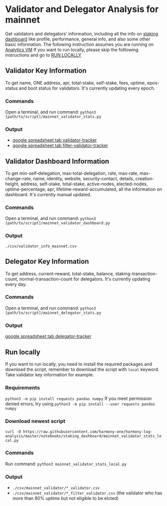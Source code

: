 # Validator and Delegator Analysis for mainnet
Get validators and delegators' information, including all the info on [staking dashboard](https://staking.harmony.one/validators) like profile, performance, general info, and also some other basic information. The following instruction assumes you are running on [Analytics VM](http://analytics.hmny.io/tree/harmony-log-analysis/projects/staking_dashboard) If you want to run locally, please skip the folllowing instructions and go to [RUN LOCALLY](https://github.com/harmony-one/harmony-log-analysis/tree/master/projects/staking_dashboard#run-locally)

## Validator Key Information
To get name, ONE address, apr, total-stake, self-stake, fees, uptime, epos-status and boot status for
 validators. It's currently updating every epoch.

### Commands
Open a terminal, and run command: `python3 [path/to/script]/mainnet_validator_stats.py`

### Output
- [google spreadsheet tab validator-tracker](https://docs.google.com/spreadsheets/d/1AyYHWSkKOCzMY0ZvoT049DapIDvkEhpnfbA1WidJm3o/edit?usp=sharing)
- [google spreadsheet tab filter-validator-tracker](https://docs.google.com/spreadsheets/d/1AyYHWSkKOCzMY0ZvoT049DapIDvkEhpnfbA1WidJm3o/edit?usp=sharing)

## Validator Dashboard Information
To get min-self-delegation, max-total-delegation, rate, max-rate, max-change-rate, name, identity, website, security-contact, details, creation-height, address, self-stake, total-stake, active-nodes, elected-nodes, uptime-percentage, apr, lifetime-reward-accumulated, all the information on dashboard. It's currently manual updated.

### Commands
Open a terminal, and run command: `python3 [path/to/script]/mainnet_validator_dashboard.py`

### Output
`./csv/validator_info_mainnet.csv`

## Delegator Key Information
To get address, current-reward, total-stake, balance, staking-transaction-count, normal-transaction-count for delegators. It's currently updating every day.

### Commands
Open a terminal, and run command: `python3 [path/to/script]/mainnet_delegator_stats.py`

### Output
[google spreadsheet tab delegator-tracker](https://docs.google.com/spreadsheets/d/1AyYHWSkKOCzMY0ZvoT049DapIDvkEhpnfbA1WidJm3o/edit?usp=sharing)

## Run locally
If you want to run locally, you need to install the required packages and download the script, remember to download the script with `local` keyword. Take validator key information for example.

### Requirements
`python3 -m pip install requests pandas numpy`
If you meet permission denied errors, try using `python3 -m pip install --user requests pandas numpy`

### Download newest script
`curl -O https://raw.githubusercontent.com/harmony-one/harmony-log-analysis/master/notebooks/staking_dashboard/mainnet_validator_stats_local.py`

### Commands
Run command: `python3 mainnet_validator_stats_local.py`

### Output
- `./csv/mainnet_validator/*_validator.csv`
- `./csv/mainnet_validator/*_filter_validator.csv` (the validator who has more than 80% uptime but not eligible to be elcted) 
